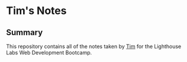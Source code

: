# Tim's Notes
## Summary 

This repository contains all of the notes taken by [Tim](https://github.com/JoelCodes) for the Lighthouse Labs Web Development Bootcamp.
